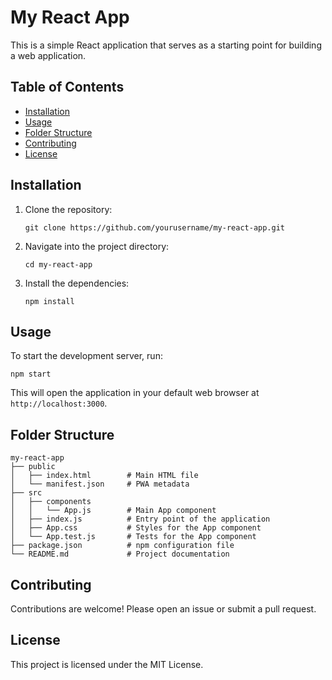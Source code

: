 # My React App

This is a simple React application that serves as a starting point for building a web application.

## Table of Contents

- [Installation](#installation)
- [Usage](#usage)
- [Folder Structure](#folder-structure)
- [Contributing](#contributing)
- [License](#license)

## Installation

1. Clone the repository:
   ```
   git clone https://github.com/yourusername/my-react-app.git
   ```
2. Navigate into the project directory:
   ```
   cd my-react-app
   ```
3. Install the dependencies:
   ```
   npm install
   ```

## Usage

To start the development server, run:
```
npm start
```
This will open the application in your default web browser at `http://localhost:3000`.

## Folder Structure

```
my-react-app
├── public
│   ├── index.html        # Main HTML file
│   └── manifest.json     # PWA metadata
├── src
│   ├── components
│   │   └── App.js        # Main App component
│   ├── index.js          # Entry point of the application
│   ├── App.css           # Styles for the App component
│   └── App.test.js       # Tests for the App component
├── package.json          # npm configuration file
└── README.md             # Project documentation
```

## Contributing

Contributions are welcome! Please open an issue or submit a pull request.

## License

This project is licensed under the MIT License.